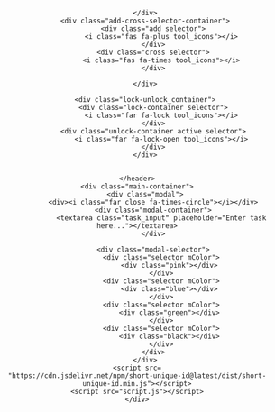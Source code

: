 <!DOCTYPE html>
<html lang="en">
<head>
    <meta charset="UTF-8">
    <meta http-equiv="X-UA-Compatible" content="IE=edge">
    <meta name="viewport" content="width=device-width, initial-scale=1.0">
    <link rel="stylesheet" href="styles.css">
    <link rel="stylesheet" href="https://pro.fontawesome.com/releases/v5.10.0/css/all.css"
        integrity="sha384-AYmEC3Yw5cVb3ZcuHtOA93w35dYTsvhLPVnYs9eStHfGJvOvKxVfELGroGkvsg+p" crossorigin="anonymous" />
    <title>To-Do Tickets</title>
</head>
<body>
    <header>
        <div class="color-selector-container">
            <div class="color selector">
                <div class="pink"></div>
            </div>
            <div class="color selector">
                <div class="blue"></div>
            </div>
            <div class="color selector">
                <div class="green"></div>
            </div>
            <div class="color selector">
                <div class="black"></div>
            </div>

        </div>
        <div class="add-cross-selector-container">
            <div class="add selector">
                <i class="fas fa-plus tool_icons"></i>
            </div>
            <div class="cross selector">
                <i class="fas fa-times tool_icons"></i>
            </div>
            
        </div>

        <div class="lock-unlock_container">
            <div class="lock-container selector">
                <i class="far fa-lock tool_icons"></i>
            </div>
            <div class="unlock-container active selector">
                <i class="far fa-lock-open tool_icons"></i>
            </div>
        </div>
        
        
    </header>
    <div class="main-container">
        <div class="modal">
            <div><i class="far close fa-times-circle"></i></div>
            <div class="modal-container">
                <textarea class="task_input" placeholder="Enter task here..."></textarea>
            </div>
            
            <div class="modal-selector">
                <div class="selector mColor">
                    <div class="pink"></div>
                </div>
                <div class="selector mColor">
                    <div class="blue"></div>
                </div>
                <div class="selector mColor">
                    <div class="green"></div>
                </div>
                <div class="selector mColor">
                    <div class="black"></div>
                </div>
            </div>
        </div>
    <script src=
    "https://cdn.jsdelivr.net/npm/short-unique-id@latest/dist/short-unique-id.min.js"></script>
    <script src="script.js"></script>
    </div>
</body>
</html>